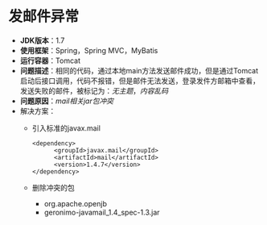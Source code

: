 # 发邮件异常
- **JDK版本**：1.7
- **使用框架**：Spring，Spring MVC，MyBatis
- **运行容器**：Tomcat
- **问题描述**：相同的代码，通过本地main方法发送邮件成功，但是通过Tomcat启动后接口调用，代码不报错，但是邮件无法发送，登录发件方邮箱中查看，发送失败的邮件，被标记为：*无主题*，*内容乱码*
- **问题原因**：*mail相关jar包冲突*
- 解决方案：
  - 引入标准的javax.mail
  
    ```
    <dependency>
          <groupId>javax.mail</groupId>
          <artifactId>mail</artifactId>
          <version>1.4.7</version>
    </dependency>
    ```
  
  - 删除冲突的包
    - org.apache.openjb
    - geronimo-javamail_1.4_spec-1.3.jar


